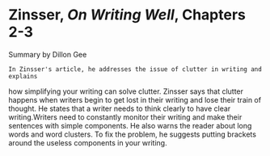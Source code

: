 # Zinsser, _On Writing Well_, Chapters 2-3

Summary by Dillon Gee

    In Zinsser's article, he addresses the issue of clutter in writing and explains 
how simplifying your writing can solve clutter.  Zinsser says that clutter happens 
when writers begin to get lost in their writing and lose their train of thought. 
He states that a writer needs to think clearly to have clear writing.Writers need 
to constantly monitor their writing and make their sentences with simple components. 
He also warns the reader about long words and word clusters. To fix the problem, 
he suggests putting brackets around the useless components in your writing. 